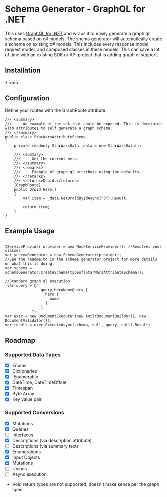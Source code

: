 # Schema Generator - GraphQL for .NET

This uses [GraphQL for .NET](https://github.com/graphql-dotnet/graphql-dotnet) and wraps it to easily generate a graph ql schema based on c# models. The shema generator will automatically create a schema on existing c# models. This includes every response model, request model, and composed classes in these models. This can save a lot of time with an existing SDK or API project that is adding graph ql support.

## Installation

*Todo

## Configuration

Define your routes with the GraphRoute attribute:

```
/// <summary>
///     An example of the sdk that could be exposed. This is decorated with attributes to self generate a graph schema. 
/// </summary>
public class StarWarsAttributeSchema
{
    private readonly StarWarsData _data = new StarWarsData();

    /// <summary>
    ///     Get the current hero.
    /// </summary>
    /// <remarks>
    ///     Example of graph ql attribute using the defaults.
    /// </remarks>
    /// <returns>Droid.</returns>
    [GraphRoute]
    public Droid Hero()
    {
        var item = _data.GetDroidByIdAsync("3").Result;

        return item;
    }
}
```

## Example Usage

```

IServiceProvider provider = new MockServiceProvider(); //Resolves your classes
var schemaGenerator = new SchemaGenerator(provider);
//See the readme.md in the schema generator project for more details on what this is doing.
var schema = schemaGenerator.CreateSchema(typeof(StarWarsAttributeSchema));

//Standard graph ql execution
 var query = @"
                query HeroNameQuery {
                  hero {
                    name
                  }
                }
            ";
var exec = new DocumentExecuter(new AntlrDocumentBuilder(), new DocumentValidator());
var result = exec.ExecuteAsync(schema, null, query, null).Result;

```

## Roadmap

### Supported Data Types
- [x] Enums
- [x] Dictionaries
- [x] IEnumerable
- [x] DateTime, DateTimeOffset
- [x] Timespan
- [x] Byte Array
- [x] Key value pair

### Supported Conversions
- [x] Mutations
- [x] Queries
- [ ] Interfaces
- [x] Descriptions (via description attribute)
- [ ] Descriptions (via summary text)
- [x] Enumerations
- [x] Input Objects
- [x] Mutations
- [ ] Unions
- [ ] Async execution
- Void return types are not supported, doesn't make sense per the graph spec.

